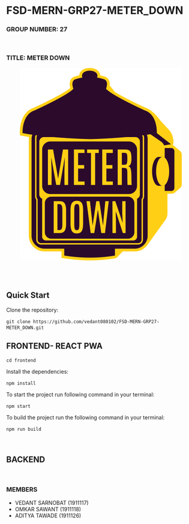 # FSD-MERN-GRP27-METER_DOWN

### GROUP NUMBER: **27**

<br>

### TITLE: **METER DOWN**

<center>

![LOGO](frontend/public/logo/logo-512.png)

</center>

<br>
<br>

## Quick Start
Clone the repository:

    git clone https://github.com/vedant080102/FSD-MERN-GRP27-METER_DOWN.git 

## FRONTEND- REACT PWA

    cd frontend

Install the dependencies:

    npm install

To start the project run following command in your terminal:

    npm start

To build the project run the following command in your terminal:

    npm run build

<br>

## BACKEND

<br>

### MEMBERS
- VEDANT SARNOBAT (1911117)
- OMKAR SAWANT (1911118)
- ADITYA TAWADE (1911126)